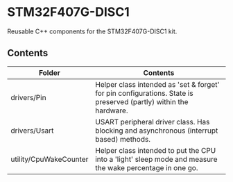 

# STM32F407G-DISC1
Reusable C++ components for the STM32F407G-DISC1 kit.

## Contents

| Folder | Contents |
| ------ | -------- |
| drivers/Pin | Helper class intended as 'set & forget' for pin  configurations. State is preserved (partly) within the hardware. |
| drivers/Usart | USART peripheral driver class. Has blocking and asynchronous (interrupt based) methods. |
| utility/CpuWakeCounter | Helper class intended to put the CPU into a 'light' sleep mode and measure the wake percentage in one go. |
